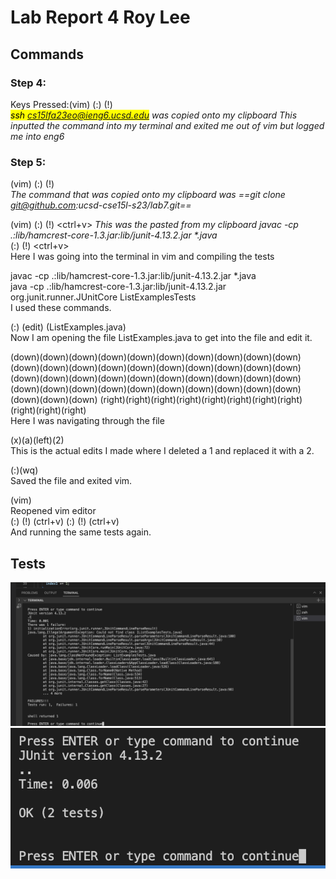 # Lab Report 4 Roy Lee

## Commands
### Step 4: <br>
Keys Pressed:(vim) <enter> (:) (!) <ctrl-v> <br>  _<mark>ssh cs15lfa23eo@ieng6.ucsd.edu</mark> was copied onto my clipboard_ <enter> _This inputted the command into my terminal and exited me out of vim but logged me into eng6_ <br>
### Step 5: <br>
(vim) <enter> (:) (!) <ctrl-v> <br> _The command that was copied onto my clipboard was ==git clone git@github.com:ucsd-cse15l-s23/lab7.git==_ <br>





(vim) <enter> (:) (!) <ctrl+v> <enter> <enter> _This was the pasted from my clipboard javac -cp .:lib/hamcrest-core-1.3.jar:lib/junit-4.13.2.jar *.java_ <br> (:) (!) <ctrl+v> <enter> <br>
Here I was going into the terminal in vim and compiling the tests <br>

javac -cp .:lib/hamcrest-core-1.3.jar:lib/junit-4.13.2.jar *.java <br>
java -cp .:lib/hamcrest-core-1.3.jar:lib/junit-4.13.2.jar org.junit.runner.JUnitCore ListExamplesTests <br>
I used these commands.<br>

(:) (edit) (ListExamples.java) <br>
Now I am opening the file ListExamples.java to get into the file and edit it.<br>

(down)(down)(down)(down)(down)(down)(down)(down)(down)(down)(down)(down)(down)(down)(down)(down)(down)(down)(down)(down)(down)(down)(down)(down)(down)(down)(down)(down)(down)(down)(down)(down)(down)(down)(down)(down)(down)(down)(down)(down)(down)(down)(down)
(right)(right)(right)(right)(right)(right)(right)(right)(right)(right)(right) <br>
Here I was navigating through the file <br>

(x)(a)(left)(2) <br>
This is the actual edits I made where I deleted a 1 and replaced it with a 2. <br>

(:)(wq)<enter> <br>
Saved the file and exited vim. <br>

(vim) <br>
Reopened vim editor <br>
(:) (!) (ctrl+v) <enter> (:) (!) (ctrl+v) <enter> <br>
And running the same tests again.


## Tests
![Image](vim1test.png)
![Image](vim2test.png)
